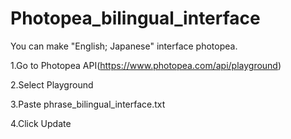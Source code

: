 # Photopea_bilingual_interface

You can make "English; Japanese" interface photopea.

1.Go to Photopea API(https://www.photopea.com/api/playground)

2.Select Playground

3.Paste phrase_bilingual_interface.txt

4.Click Update
